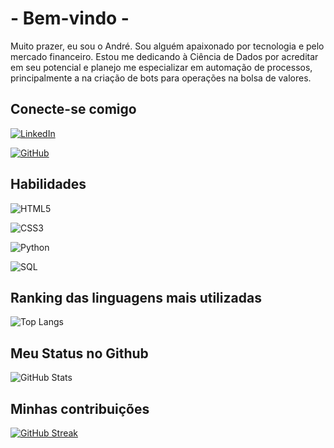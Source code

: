#  - Bem-vindo -
Muito prazer, eu sou o André. Sou alguém apaixonado por tecnologia e pelo mercado financeiro. Estou me dedicando à Ciência de Dados por acreditar em seu potencial e planejo me especializar em automação  de processos, principalmente a na criação de bots para operações na bolsa de valores.

## Conecte-se comigo
[![LinkedIn](https://img.shields.io/badge/LinkedIn-000?style=for-the-badge&logo=linkedin&logoColor=0E76A8)](https://www.linkedin.com/in/andresantana1988/)

[![GitHub](https://img.shields.io/badge/GitHub-black?style=for-the-badge&logo=Github)](https://github.com/andresantana1988)

## Habilidades
![HTML5](https://img.shields.io/badge/HTML5-000?style=for-the-badge&logo=html5) 

![CSS3](https://img.shields.io/badge/CSS3-000?style=for-the-badge&logo=css3&logoColor=264CE4)

![Python](https://img.shields.io/badge/Python-000?style=for-the-badge&logo=python)

![SQL](https://img.shields.io/badge/SQL-000?style=for-the-badge)

## Ranking das linguagens mais utilizadas
![Top Langs](https://github-readme-stats-git-masterrstaa-rickstaa.vercel.app/api/top-langs/?username=andresantana1988&bg_color=000&border_color=30A3DC&title_color=E94D5F&text_color=FFF)
## Meu Status no Github
![GitHub Stats](https://github-readme-stats.vercel.app/api?username=andresantana1988&theme=transparent&bg_color=000&border_color=30A3DC&show_icons=true&icon_color=30A3DC&title_color=E94D5F&text_color=FFF)

## Minhas contribuições
[![GitHub Streak](https://streak-stats.demolab.com/?user=andresantana1988&theme=bear&background=000&border=30A3DC&dates=FFF)](https://git.io/streak-stats)